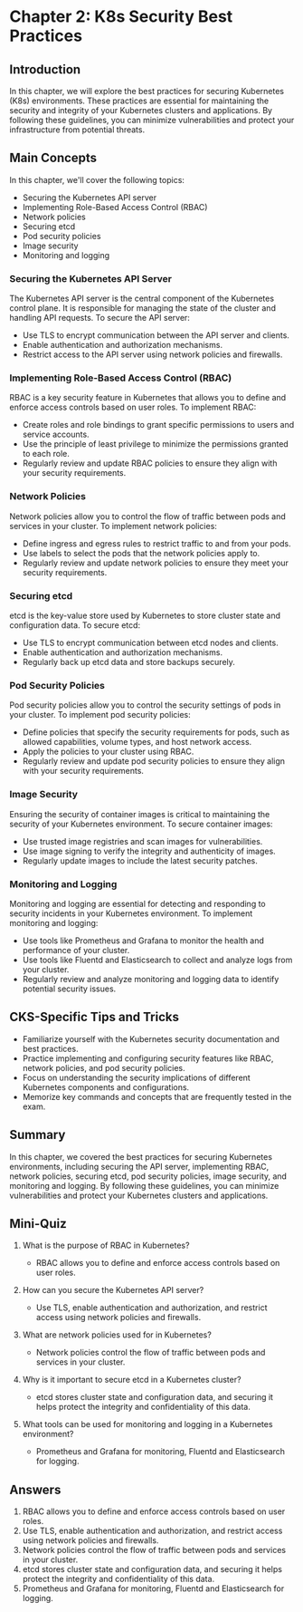# Chapter 2: K8s Security Best Practices

## Introduction

In this chapter, we will explore the best practices for securing Kubernetes (K8s) environments. These practices are essential for maintaining the security and integrity of your Kubernetes clusters and applications. By following these guidelines, you can minimize vulnerabilities and protect your infrastructure from potential threats.

## Main Concepts

In this chapter, we'll cover the following topics:
- Securing the Kubernetes API server
- Implementing Role-Based Access Control (RBAC)
- Network policies
- Securing etcd
- Pod security policies
- Image security
- Monitoring and logging

### Securing the Kubernetes API Server

The Kubernetes API server is the central component of the Kubernetes control plane. It is responsible for managing the state of the cluster and handling API requests. To secure the API server:
- Use TLS to encrypt communication between the API server and clients.
- Enable authentication and authorization mechanisms.
- Restrict access to the API server using network policies and firewalls.

### Implementing Role-Based Access Control (RBAC)

RBAC is a key security feature in Kubernetes that allows you to define and enforce access controls based on user roles. To implement RBAC:
- Create roles and role bindings to grant specific permissions to users and service accounts.
- Use the principle of least privilege to minimize the permissions granted to each role.
- Regularly review and update RBAC policies to ensure they align with your security requirements.

### Network Policies

Network policies allow you to control the flow of traffic between pods and services in your cluster. To implement network policies:
- Define ingress and egress rules to restrict traffic to and from your pods.
- Use labels to select the pods that the network policies apply to.
- Regularly review and update network policies to ensure they meet your security requirements.

### Securing etcd

etcd is the key-value store used by Kubernetes to store cluster state and configuration data. To secure etcd:
- Use TLS to encrypt communication between etcd nodes and clients.
- Enable authentication and authorization mechanisms.
- Regularly back up etcd data and store backups securely.

### Pod Security Policies

Pod security policies allow you to control the security settings of pods in your cluster. To implement pod security policies:
- Define policies that specify the security requirements for pods, such as allowed capabilities, volume types, and host network access.
- Apply the policies to your cluster using RBAC.
- Regularly review and update pod security policies to ensure they align with your security requirements.

### Image Security

Ensuring the security of container images is critical to maintaining the security of your Kubernetes environment. To secure container images:
- Use trusted image registries and scan images for vulnerabilities.
- Use image signing to verify the integrity and authenticity of images.
- Regularly update images to include the latest security patches.

### Monitoring and Logging

Monitoring and logging are essential for detecting and responding to security incidents in your Kubernetes environment. To implement monitoring and logging:
- Use tools like Prometheus and Grafana to monitor the health and performance of your cluster.
- Use tools like Fluentd and Elasticsearch to collect and analyze logs from your cluster.
- Regularly review and analyze monitoring and logging data to identify potential security issues.

## CKS-Specific Tips and Tricks

- Familiarize yourself with the Kubernetes security documentation and best practices.
- Practice implementing and configuring security features like RBAC, network policies, and pod security policies.
- Focus on understanding the security implications of different Kubernetes components and configurations.
- Memorize key commands and concepts that are frequently tested in the exam.

## Summary

In this chapter, we covered the best practices for securing Kubernetes environments, including securing the API server, implementing RBAC, network policies, securing etcd, pod security policies, image security, and monitoring and logging. By following these guidelines, you can minimize vulnerabilities and protect your Kubernetes clusters and applications.

## Mini-Quiz

1. What is the purpose of RBAC in Kubernetes?
   - RBAC allows you to define and enforce access controls based on user roles.

2. How can you secure the Kubernetes API server?
   - Use TLS, enable authentication and authorization, and restrict access using network policies and firewalls.

3. What are network policies used for in Kubernetes?
   - Network policies control the flow of traffic between pods and services in your cluster.

4. Why is it important to secure etcd in a Kubernetes cluster?
   - etcd stores cluster state and configuration data, and securing it helps protect the integrity and confidentiality of this data.

5. What tools can be used for monitoring and logging in a Kubernetes environment?
   - Prometheus and Grafana for monitoring, Fluentd and Elasticsearch for logging.

## Answers

1. RBAC allows you to define and enforce access controls based on user roles.
2. Use TLS, enable authentication and authorization, and restrict access using network policies and firewalls.
3. Network policies control the flow of traffic between pods and services in your cluster.
4. etcd stores cluster state and configuration data, and securing it helps protect the integrity and confidentiality of this data.
5. Prometheus and Grafana for monitoring, Fluentd and Elasticsearch for logging.

